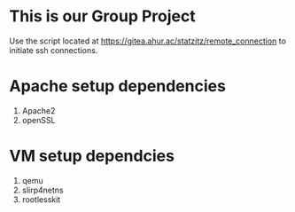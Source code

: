 # This is our Group Project

Use the script located at https://gitea.ahur.ac/statzitz/remote_connection to initiate ssh connections.

# Apache setup dependencies
1.  Apache2
2.  openSSL


# VM setup dependcies
1.  qemu
2.  slirp4netns
3.  rootlesskit
